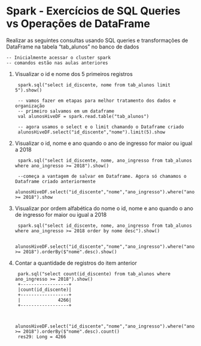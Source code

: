 # Spark - Exercícios de SQL Queries vs Operações de DataFrame

Realizar as seguintes consultas usando SQL queries e transformações de DataFrame na tabela “tab_alunos” no banco de dados <nome>
  
    -- Inicialmente acessar o cluster spark
    -- comandos estão nas aulas anteriores

1. Visualizar o id e nome dos 5 primeiros registros
  
        spark.sql("select id_discente, nome from tab_alunos limit 5").show()

        -- vamos fazer em etapas para melhor tratamento dos dados e organização
        -- primeiro salvamos em um dataframe
        val alunosHiveDF = spark.read.table("tab_alunos")

        -- agora usamos o select e o limit chamando o Dataframe criado
        alunosHiveDF.select("id_discente","nome").limit(5).show
  
2. Visualizar o id, nome e ano quando o ano de ingresso for maior ou igual a 2018
  
        spark.sql("select id_discente, nome, ano_ingresso from tab_alunos where ano_ingresso >= 2018").show()
  
        --começa a vantagem de salvar em Dataframe. Agora só chamamos o Dataframe criado anteriormente
        alunosHiveDF.select("id_discente","nome","ano_ingresso").where("ano_ingresso >= 2018").show

3. Visualizar por ordem alfabética do nome o id, nome e ano quando o ano de ingresso for maior ou igual a 2018
  
        spark.sql("select id_discente, nome, ano_ingresso from tab_alunos where ano_ingresso >= 2018 order by nome desc").show()
  
        alunosHiveDF.select("id_discente","nome","ano_ingresso").where("ano_ingresso >= 2018").orderBy($"nome".desc).show()

4. Contar a quantidade de registros do item anterior
  
        park.sql("select count(id_discente) from tab_alunos where ano_ingresso >= 2018").show()
        +------------------+
        |count(id_discente)|
        +------------------+
        |              4266|
        +------------------+
                                                           
  
        alunosHiveDF.select("id_discente","nome","ano_ingresso").where("ano_ingresso >= 2018").orderBy($"nome".desc).count()
        res29: Long = 4266    

